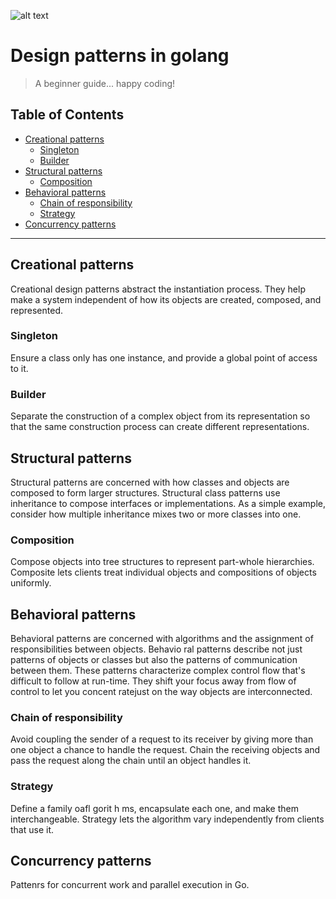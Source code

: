![alt text][gooopher]

[gooopher]:https://raw.githubusercontent.com/ismayilmalik/golang-design-patterns/master/gopher.jpg "Gooopher.."

# Design patterns in golang
>A beginner guide... happy coding!

## Table of Contents

- [Creational patterns](#creational-patterns)
    - [Singleton](#singleton)
    - [Builder](#builder)
- [Structural patterns](#structural-patterns)
    - [Composition](#composition)
- [Behavioral patterns](#behavioral-patterns)
    - [Chain of responsibility](#chain-of-responsibility)
    - [Strategy](#strategy)
- [Concurrency patterns](#concurrency-patterns)

---

## Creational patterns
Creational design patterns abstract the instantiation process. They help make a system independent of how its objects are created, composed, and represented.

### Singleton
Ensure a class only has one instance, and provide a global point of access to it.

### Builder
Separate the construction of a complex object from its representation so that the
same construction process can create different representations.

## Structural patterns
Structural patterns are concerned with how classes and objects are composed to form
larger structures. Structural class patterns use inheritance to compose interfaces or implementations.
As a simple example, consider how multiple inheritance mixes two or
more classes into one.

### Composition
Compose objects into tree structures to represent part-whole hierarchies. Composite
lets clients treat individual objects and compositions of objects uniformly.

## Behavioral patterns
Behavioral patterns are concerned with algorithms and the assignment of responsibilities
between objects. Behavio ral patterns describe not just patterns of objects or classes
but also the patterns of communication between them. These patterns characterize
complex control flow that's difficult to follow at run-time. They shift your focus away
from flow of control to let you concent ratejust on the way objects are interconnected.

### Chain of responsibility
Avoid coupling the sender of a request to its receiver by giving more than one
object a chance to handle the request. Chain the receiving objects and pass the
request along the chain until an object handles it.

### Strategy
Define a family oafl gorit h ms, encapsulate each one, and make them interchangeable.
Strategy lets the algorithm vary independently from clients that use it.

## Concurrency patterns
Pattenrs for concurrent work and parallel execution in Go.
